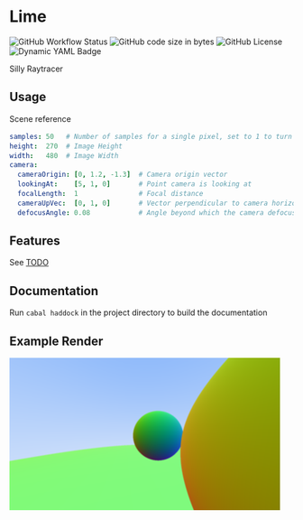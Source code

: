 # Lime

![GitHub Workflow Status](https://img.shields.io/github/actions/workflow/status/Froxwin/Lime/haskell.yml?branch=master&style=for-the-badge&label=Haskell%20CI&logo=haskell)
![GitHub code size in bytes](https://img.shields.io/github/languages/code-size/Froxwin/Lime?color=%23f5c2e7&style=for-the-badge)
![GitHub License](https://img.shields.io/github/license/Froxwin/Lime?style=for-the-badge)
![Dynamic YAML Badge](https://img.shields.io/badge/dynamic/yaml?url=https%3A%2F%2Fraw.githubusercontent.com%2FFroxwin%2FLime%2Fmaster%2F.github%2Fworkflows%2Fhaskell.yml&query=%24%5B'jobs'%5D%5B'build'%5D%5B'steps'%5D%5B1%5D%5B'with'%5D%5B'cabal-version'%5D&label=Cabal&style=for-the-badge)

Silly Raytracer

## Usage

Scene reference
```yaml
samples: 50   # Number of samples for a single pixel, set to 1 to turn off anti-aliasing
height:  270  # Image Height
width:   480  # Image Width
camera:
  cameraOrigin: [0, 1.2, -1.3]  # Camera origin vector
  lookingAt:    [5, 1, 0]       # Point camera is looking at
  focalLength:  1               # Focal distance
  cameraUpVec:  [0, 1, 0]       # Vector perpendicular to camera horizon
  defocusAngle: 0.08            # Angle beyond which the camera defocuses objects
```

## Features

See [TODO](TODO.md)

## Documentation

Run `cabal haddock` in the project directory to build the documentation

## Example Render

![Example Scene](Examples/Scene.png)

